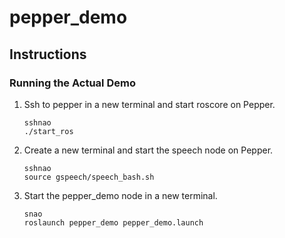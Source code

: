 # pepper_demo

## Instructions

### Running the Actual Demo
1. Ssh to pepper in a new terminal and start roscore on Pepper.
	```
	sshnao
	./start_ros
	```
2. Create a new terminal and start the speech node on Pepper.
	```
	sshnao
	source gspeech/speech_bash.sh
	```
3. Start the pepper_demo node in a new terminal.
	```
	snao
	roslaunch pepper_demo pepper_demo.launch
	```
